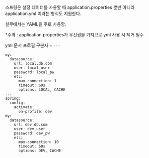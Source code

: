 스프링은 설정 데이터를 사용할 때 application.properties 뿐만 아니라 application.yml 이라는 형식도 지원한다. 

실무에서는 YAML을 주로 사용함.  

\*주의 : application.properties가 우선권을 가지므로 yml 사용 시 제거 필수

yml 문서 프로필 구분자 = `---`

```
my:
  datasource:
    url: local.db.com
    user: local_user
    password: local_pw
    etc:
      max-connection: 1
      timeout: 60s
      options: LOCAL, CACHE
---
spring:
  config:
    activate:
      on-profile: dev
my:
  datasource:
    url: dev.db.com
    user: dev_user
    password: dev_pw
    etc:
      max-connection: 10
      timeout: 60s
      options: DEV, CACHE
```
